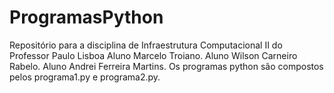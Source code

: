 # ProgramasPython
Repositório para a disciplina de Infraestrutura Computacional II do Professor Paulo Lisboa
Aluno Marcelo Troiano.
Aluno Wilson Carneiro Rabelo.
Aluno Andrei Ferreira Martins.
Os programas python são compostos pelos programa1.py e programa2.py.

